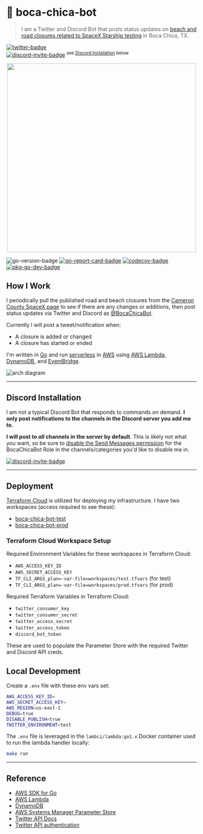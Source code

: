 # :rocket: boca-chica-bot

>I am a Twitter and Discord Bot that posts status updates on [beach and road closures related to SpaceX
Starship testing][cameron-county-spacex] in Boca Chica, TX.

[![twitter-badge]][@bocachicabot]  
[![discord-invite-badge]][bocachicabot-discord-invite] <sup>see [Discord Installation](#discord-installation) below</sup>

<p align="center">
<img width="500" src="assets/bocachicabot.jpg">
</p>

![go-version-badge]
[![go-report-card-badge]][go-report-card]
[![codecov-badge]][boca-chica-bot-codecov]
[![pkg-go-dev-badge]][pkg-go-dev]

## How I Work

I periodically pull the published road and beach closures from the [Cameron County SpaceX
page][cameron-county-spacex] to see if there are any changes or additions, then post status
updates via Twitter and Discord as [@BocaChicaBot].

Currently I will post a tweet/notification when:

- A closure is added or changed
- A closure has started or ended

I'm written in [Go] and run [serverless] in [AWS] using [AWS Lambda], [DynamoDB], and [EventBridge].

![arch diagram](https://github.com/nickshine/boca-chica-bot/blob/master/assets/boca-chica-bot.drawio.png)

---

## Discord Installation

I am not a typical Discord Bot that responds to commands on demand. **I only post notifications to
the channels in the Discord server you add me to.**

**I will post to *all* channels in the server by default**. This is likely not what you want, so
be sure to [disable the Send Messages
permission][discord-disable-send-messages] for the BocaChicaBot Role in the channels/categories
you'd like to disable me in.

[![discord-invite-badge]][bocachicabot-discord-invite]

---

## Deployment

[Terraform Cloud] is utilized for deploying my infrastructure. I have two workspaces (access required to see these):

- [boca-chica-bot-test][terraform-cloud-workspace-test]
- [boca-chica-bot-prod][terraform-cloud-workspace-prod]

### Terraform Cloud Workspace Setup

Required Environment Variables for these workspaces in Terraform Cloud:

- `AWS_ACCESS_KEY_ID`
- `AWS_SECRET_ACCESS_KEY`
- `TF_CLI_ARGS_plan=-var-file=workspaces/test.tfvars` (for test)
- `TF_CLI_ARGS_plan=-var-file=workspaces/prod.tfvars` (for prod)

Required Terraform Variables in Terraform Cloud:

- `twitter_consumer_key`
- `twitter_consumer_secret`
- `twitter_access_secret`
- `twitter_access_token`
- `discord_bot_token`

These are used to populate the Parameter Store with the required Twitter and Discord API creds.

## Local Development

Create a `.env` file with these env vars set:

```sh
AWS_ACCESS_KEY_ID=
AWS_SECRET_ACCESS_KEY=
AWS_REGION=us-east-1
DEBUG=true
DISABLE_PUBLISH=true
TWITTER_ENVIRONMENT=test
```

The `.env` file is leveraged in the `lambci/lambda:go1.x` Docker container used to run the lambda
handler locally:

```sh
make run
```

---

## Reference

- [AWS SDK for Go][aws-sdk-go]
- [AWS Lambda]
- [DynamoDB]
- [AWS Systems Manager Parameter Store][aws-param-store]
- [Twitter API Docs]
- [Twitter API authentication][twitter-api-auth]

[aws]:https://aws.amazon.com/
[aws lambda]:https://aws.amazon.com/lambda/
[aws-param-store]:https://docs.aws.amazon.com/systems-manager/latest/userguide/systems-manager-parameter-store.html
[aws-sdk-go]:https://docs.aws.amazon.com/sdk-for-go/
[cameron-county-spacex]:https://www.cameroncounty.gov/spacex/
[codecov-badge]:https://codecov.io/gh/nickshine/boca-chica-bot/branch/master/graph/badge.svg?token=171LQ10HAP
[discord-disable-send-messages]:https://support.discord.com/hc/en-us/articles/206029707-How-do-I-set-up-Permissions-
[discord-invite-badge]:https://img.shields.io/static/v1?label=Discord&logo=Discord&message=Invite%20@BocaChicaBot&colorB=7289DA
[dynamodb]:https://aws.amazon.com/dynamodb/
[EventBridge]:https://aws.amazon.com/eventbridge/
[go]:https://golang.org/
[go-report-card]:https://goreportcard.com/report/github.com/nickshine/boca-chica-bot
[go-report-card-badge]:https://goreportcard.com/badge/github.com/nickshine/boca-chica-bot
[go-version-badge]:https://img.shields.io/github/go-mod/go-version/nickshine/boca-chica-bot
[pkg-go-dev]:https://pkg.go.dev/github.com/nickshine/boca-chica-bot
[pkg-go-dev-badge]:https://pkg.go.dev/badge/github.com/nickshine/boca-chica-bot
[serverless]:https://aws.amazon.com/serverless/
[terraform cloud]:https://www.hashicorp.com/products/terraform
[terraform-cloud-workspace-test]:https://app.terraform.io/app/nickshine/workspaces/boca-chica-bot-test
[terraform-cloud-workspace-prod]:https://app.terraform.io/app/nickshine/workspaces/boca-chica-bot-prod
[twitter api docs]:https://developer.twitter.com/en/docs/twitter-api
[twitter-api-auth]:https://developer.twitter.com/en/docs/authentication/overview
[twitter-badge]:https://img.shields.io/twitter/follow/BocaChicaBot?style=social
[@BocaChicaBot]:https://twitter.com/bocachicabot
[bocachicabot-discord-invite]:https://discord.com/api/oauth2/authorize?client_id=782492119063199744&permissions=2048&scope=bot
[boca-chica-bot-codecov]:https://codecov.io/gh/nickshine/boca-chica-bot
